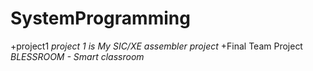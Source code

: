 # SystemProgramming

+project1 *project 1 is My SIC/XE assembler project*
+Final Team Project *BLESSROOM - Smart classroom*
